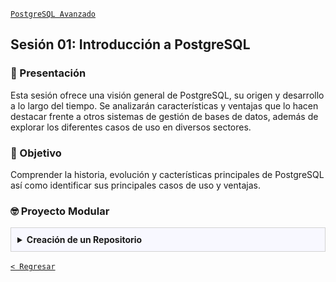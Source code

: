[`PostgreSQL Avanzado`](../README.md)

## Sesión 01: Introducción a PostgreSQL

### 🌿 Presentación 

Esta sesión ofrece una visión general de PostgreSQL, su origen y desarrollo a lo largo del tiempo. Se analizarán características y ventajas que lo hacen destacar frente a otros sistemas de gestión de bases de datos, además de explorar los diferentes casos de uso en diversos sectores.

### 🎯 Objetivo

Comprender la historia, evolución y cacterísticas principales de PostgreSQL así como identificar sus principales casos de uso y ventajas.

### 🤓 Proyecto Modular

<details>
<summary style= "background: ghostwhite; padding: 10px; border: 1px solid lightgray; margin: 0px;"><strong>Creación de un Repositorio</strong><br/></summary>
<br/>

Con el fin de que puedas poner todo tu conocimiento en práctica a lo largo de este módulo se realizarán distintas actividades que te permitirán ir construyendo un proyecto de manera progresiva y de manera guiada por los expertos. Este proyecto será el entregable final de todo del módulo y se dividirá en las siguientes etapas:

- [ ] Creación de un repositorio   
- [ ] Obtención de datos   
- [ ] Configuración del entorno SQL   
- [ ] Diseño de la base de datos
- [ ] Gestión de usuarios
- [ ] Creando una copia de seguridad
- [ ] Optimizando consultas
- [ ] Preparando un proceso de réplica y alta disponibilidad
- [ ] Preparando el monitoreo
- [ ] Migración de datos
- [ ] Presentación del proyecto

---
 
#### :dart: Avance del Proyecto 1/10: Creación de un repositorio

En esta primera sesión te orientaremos en la creación de un repositorio para que puedas alojar tu proyecto y lo presentes en la sesión final del módulo. 

⏰ Tiempo estimado: *60 minutos*

**Paso 1: Configura una cuenta en GitHub en caso de que no tengas una**

1. Ingresa a la página [https://github.com/](https://github.com/).

   ![img](imagenes/img01.png)

2. Da clic en el botón que se encuentra en la esquina superior derecha `Sign Up`.

   ![img](imagenes/img02.png)

3. Coloca los datos que se solicitan y ve presionando el botón `Continue`.

   ![img](imagenes/img03.png)

   ![img](imagenes/img04.png)

   ![img](imagenes/img05.png)

   ![img](imagenes/img06.png)

4. Verifica tu cuenta resolviendo el acertijo.

   ![img](imagenes/img07.png)

5. Se enviará un correo a tu cuenta para confirmala, coloca el código.

   ![img](imagenes/img08.png)

6. Inicia sesión con los datos que acabas de configurar.

   ![img](imagenes/img09.png)

7. Contesta la encuesta de inicio o elige `Skip personalization`

   ![img](imagenes/img10.png)

**¡Con esto tienes tu cuenta lista!**


**Paso 2: Instala Git en tu computadora**

1. Ingresa a la página [https://www.git-scm.com/downloads](https://www.git-scm.com/downloads).

   ![img](imagenes/img11.png)

2. Elige tu sistema operativo y sigue el tutorial según corresponda.

   ![img](imagenes/img12.png)

**Paso 3: Crea una estructura de carpetas en tu equipo**


Configura en tu equipo una estructura de carpetas, donde desees colocar el proyecto. En esta estructura se irán creando las soluciones a las distintas actividades que realizaremos a lo largo del módulo, de momento, la estructura de tu carpeta queda libre, pero poco a poco iremos estandarizando su contenido.


**Paso 4: Añade un archivo `README.md` en blanco**


Dentro de la siguiente [liga](plantilla/README.md) encontrarás un documento en formato **Markdown** puedes utilizarlo para ir generando una pequeña documentación sobre tu proyecto. De momento basta con que coloques datos básicos y lo iremos completando poco a poco a lo largo del resto de sesiones.

Adicionalmente te dejamos la documentación de **Markdown** para que aprendas un poco más de este lenguaje de marcado:

🔗 [Sintaxis de escritura y formato básicos
](https://docs.github.com/es/get-started/writing-on-github/getting-started-with-writing-and-formatting-on-github/basic-writing-and-formatting-syntax)



**Paso 5: Empuja (`push`) los datos al repositorio de GitHub**

Para poder realizar `push` en un repositorio de GitHub, necesitamos primero contar con un *token* de acceso, para obtenerlo dirígete a la página: [https://github.com/settings/tokens](https://github.com/settings/tokens).

Una vez configurado el *token*, usa la terminal de Git para dirigirte a la ruta de carpetas que configuraste. Para subir tus cambios siempre deberás colocar los siguientes comandos:

*Agregar los archivos modificados*

```bash
> git add .
```

*Confirmar los cambios*

```bash
> git commit -m "Primer commit"
```

*Empujar los cambios*

```bash
> git push origin main
```

Una vez hecho esto, puedes ingresar a GitHub y ver tus cambios.


---

#### :rocket: Tu avance: <progress max="100" value="9">9%</progress>

- [x] Creación de un repositorio 

---

</details>

[`< Regresar`](../README.md)

